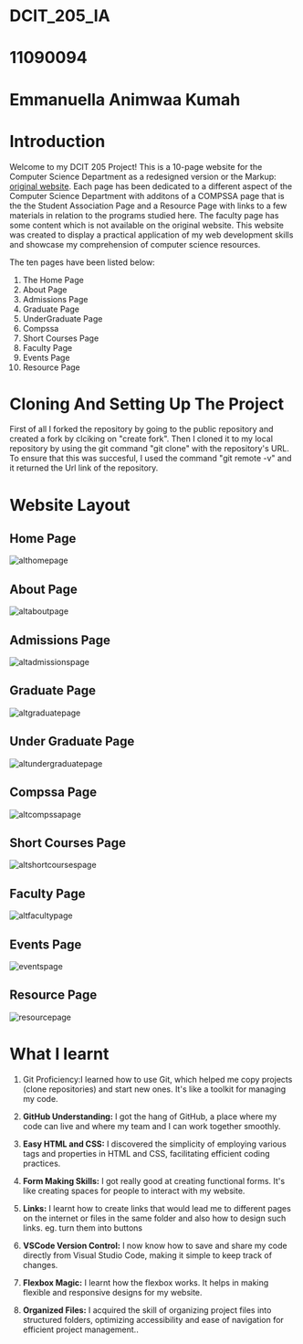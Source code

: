 # DCIT_205_IA

# 11090094
# Emmanuella Animwaa Kumah

# Introduction
Welcome to my DCIT 205 Project! This is a 10-page website for the Computer Science Department as a redesigned version or the Markup: [original website](https://dcs.ug.edu.gh/). Each page has been dedicated to a different aspect of the Computer Science Department with additons of a COMPSSA page that is the the Student Association Page and a Resource Page with links to a few materials in relation to the programs studied here. The faculty page has some content which is not available on the original website. This website was created to display a practical application of my web development skills and showcase my comprehension of computer science resources.

The ten pages have been listed below:
1. The Home Page
2. About Page
3. Admissions Page
4. Graduate Page
5. UnderGraduate Page
6. Compssa
7. Short Courses Page
8. Faculty Page
9. Events Page
10. Resource Page


# Cloning And Setting Up The Project
First of all I forked the repository by going to the public repository and created a fork by clciking on "create fork". Then I cloned it to my local repository by using the git command "git clone" with the repository's URL. To ensure that this was succesful, I used the command "git remote -v" and it returned the Url link of the repository.

# Website Layout

## Home Page
![althomepage](https://github.com/emmanuellaAk/11090094_DCIT205/blob/main/homepic.jpeg)

## About Page
![altaboutpage](https://github.com/emmanuellaAk/11090094_DCIT205/blob/main/aboutpic.jpeg)

## Admissions Page
![altadmissionspage](
  https://github.com/emmanuellaAk/11090094_DCIT205/blob/main/admissions%20pic.jpeg)

## Graduate Page
![altgraduatepage](https://github.com/emmanuellaAk/11090094_DCIT205/blob/main/graduate.jpeg)

## Under Graduate Page
![altundergraduatepage](https://github.com/emmanuellaAk/11090094_DCIT205/blob/main/undergraduatepic.jpeg)

## Compssa Page
![altcompssapage](
  https://github.com/emmanuellaAk/11090094_DCIT205/blob/main/compsaapic.jpeg)

## Short Courses Page
![altshortcoursespage](https://github.com/emmanuellaAk/11090094_DCIT205/blob/main/Shortcoursespic.jpeg)

## Faculty Page
![altfacultypage](https://github.com/emmanuellaAk/11090094_DCIT205/blob/main/faultypic.jpeg)

## Events Page
![eventspage](https://github.com/emmanuellaAk/11090094_DCIT205/blob/main/eventspic.jpeg)

## Resource Page
![resourcepage](https://github.com/emmanuellaAk/11090094_DCIT205/blob/main/resourcepic.jpeg)

# What I learnt 
1. Git Proficiency:I learned how to use Git, which helped me copy projects (clone repositories) and start new ones. It's like a toolkit for managing my code.

2. **GitHub Understanding:** I got the hang of GitHub, a place where my code can live and where my team and I can work together smoothly.

3. **Easy HTML and CSS:**  I discovered the simplicity of employing various tags and properties in HTML and CSS, facilitating efficient coding practices.

4. **Form Making Skills:** I got really good at creating functional forms. It's like creating spaces for people to interact with my website.

5. **Links:** I learnt how to create links that would lead me to different pages on the internet or files in the same folder and also how to design such links. eg. turn them into buttons

6. **VSCode Version Control:** I now know how to save and share my code directly from Visual Studio Code, making it simple to keep track of changes.

7. **Flexbox Magic:** I learnt how the flexbox works. It helps in making flexible and responsive designs for my website.

8. **Organized Files:** I acquired the skill of organizing project files into structured folders, optimizing accessibility and ease of navigation for efficient project management..
 